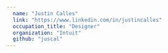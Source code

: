 ```yaml
---
  name: "Justin Calles"
  link: "https://www.linkedin.com/in/justincalles"
  occupation_title: "Designer"
  organization: "Intuit"
  github: "juscal"
---
```

